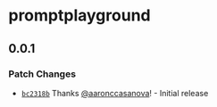 # promptplayground

## 0.0.1

### Patch Changes

- [`bc2318b`](https://github.com/aaronccasanova/aacc/commit/bc2318bb6e8fddb5e617b8113de298df4ac5ed86)
  Thanks [@aaronccasanova](https://github.com/aaronccasanova)! - Initial release
